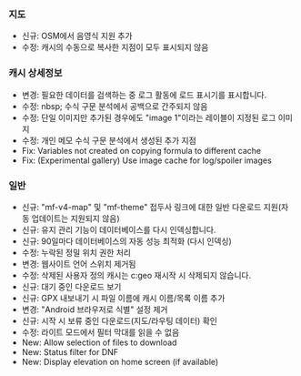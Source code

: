 
### 지도
- 신규: OSM에서 음영식 지원 추가
- 수정: 캐시의 수동으로 복사한 지점이 모두 표시되지 않음

### 캐시 상세정보
- 변경: 필요한 데이터를 검색하는 중 로그 활동에 로드 표시기를 표시합니다.
- 수정: nbsp; 수식 구문 분석에서 공백으로 간주되지 않음
- 수정: 단일 이미지만 추가된 경우에도 "image 1"이라는 레이블이 지정된 로그 이미지
- 수정: 개인 메모 수식 구문 분석에서 생성된 추가 지점
- Fix: Variables not created on copying formula to different cache
- Fix: (Experimental gallery) Use image cache for log/spoiler images

### 일반
- 신규: "mf-v4-map" 및 "mf-theme" 접두사 링크에 대한 일반 다운로드 지원(자동 업데이트는 지원되지 않음)
- 신규: 유지 관리 기능이 데이터베이스를 다시 인덱싱합니다.
- 신규: 90일마다 데이터베이스의 자동 성능 최적화 (다시 인덱싱)
- 수정: 누락된 정밀 위치 권한 처리
- 변경: 웹사이트 언어 스위치 제거됨
- 수정: 삭제된 사용자 정의 캐시는 c:geo 재시작 시 삭제되지 않습니다.
- 신규: 대기 중인 다운로드 보기
- 신규: GPX 내보내기 시 파일 이름에 캐시 이름/목록 이름 추가
- 변경: "Android 브라우저로 식별" 설정 제거
- 신규: 시작 시 보류 중인 다운로드(지도/라우팅 데이터) 확인
- 수정: 라이트 모드에서 필터 막대를 읽을 수 없음
- New: Allow selection of files to download
- New: Status filter for DNF
- New: Display elevation on home screen (if available)
